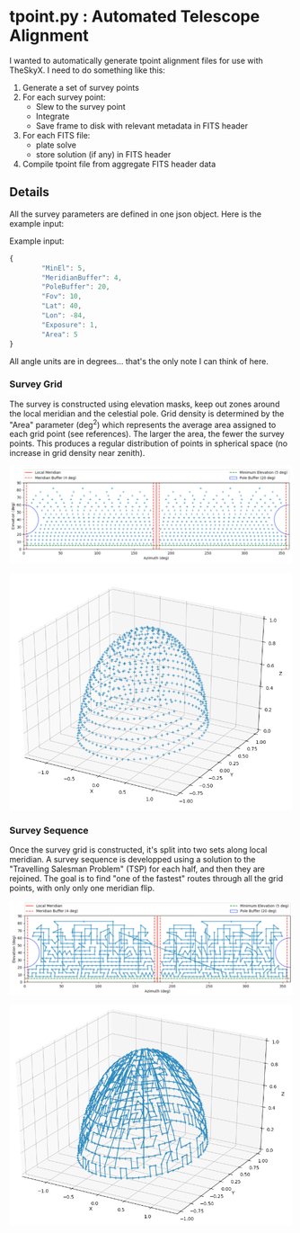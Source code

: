 # tpoint.py : Automated Telescope Alignment

I wanted to automatically generate tpoint alignment files for use with TheSkyX.  I need to do something like this:

1. Generate a set of survey points
2. For each survey point:
	* Slew to the survey point
	* Integrate
	* Save frame to disk with relevant metadata in FITS header
3. For each FITS file:
	* plate solve
	* store solution (if any) in FITS header
4. Compile tpoint file from aggregate FITS header data 

## Details

All the survey parameters are defined in one json object.  Here is the example input:

Example input:
```javascript
{
        "MinEl": 5,
        "MeridianBuffer": 4,
        "PoleBuffer": 20,
        "Fov": 10,
        "Lat": 40,
        "Lon": -84,
        "Exposure": 1,
        "Area": 5
}
```

All angle units are in degrees... that's the only note I can think of here.

### Survey Grid

The survey is constructed using elevation masks, keep out zones around the local meridian and the celestial pole.  Grid density is determined by the "Area" parameter (deg<sup>2</sup>) which represents the average area assigned to each grid point (see references).  The larger the area, the fewer the survey points.  This produces a regular distribution of points in spherical space (no increase in grid density near zenith).

![alt text](https://github.com/dam90/tpoint/blob/master/docs/images/survey_2D.png "2D Survey Grid")

![alt text](https://github.com/dam90/tpoint/blob/master/docs/images/survey_3D.png "3D Survey Grid")

### Survey Sequence

Once the survey grid is constructed, it's split into two sets along local meridian.  A survey sequence is developped using a solution to the "Travelling Salesman Problem" (TSP) for each half, and then they are rejoined.  The goal is to find "one of the fastest" routes through all the grid points, with only only one meridian flip.

![alt text](https://github.com/dam90/tpoint/blob/master/docs/images/tsp_2D.png "2D Path Plot")

![alt text](https://github.com/dam90/tpoint/blob/master/docs/images/tsp_3D.png "3D Path Plot")
